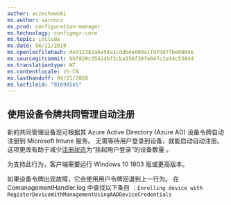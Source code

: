 ```yaml
---
author: aczechowski
ms.author: aaroncz
ms.prod: configuration-manager
ms.technology: configmgr-core
ms.topic: include
ms.date: 06/12/2019
ms.openlocfilehash: ded12382abe54a1cddbde60da1fd7dd7fbe0804e
ms.sourcegitcommit: bbf820c35414bf2cba356f30fe047c1a34c5384d
ms.translationtype: HT
ms.contentlocale: zh-CN
ms.lasthandoff: 04/21/2020
ms.locfileid: "81698565"
---
```

## <a name="co-management-auto-enrollment-using-device-token"></a><a name="bkmk_comgmt"></a> 使用设备令牌共同管理自动注册

<!--4454491-->

新的共同管理设备现可根据其 Azure Active Directory (Azure AD) 设备令牌自动注册到 Microsoft Intune 服务。 无需等待用户登录到设备，就能启动自动注册。 这项更改有助于减少[注册状态](../../../../../comanage/how-to-monitor.md#co-management-enrollment-status)为“挂起用户登录”的设备数量  。

为支持此行为，客户端需要运行 Windows 10 1803 版或更高版本。

如果设备令牌出现故障，它会使用用户令牌回退到上一行为。 在 ComanagementHandler.log 中查找以下条目  ：`Enrolling device with RegisterDeviceWithManagementUsingAADDeviceCredentials`
